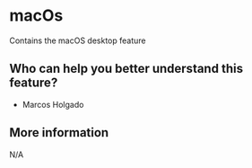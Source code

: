 # macOs
Contains the macOS desktop feature

## Who can help you better understand this feature?
- Marcos Holgado

## More information
N/A